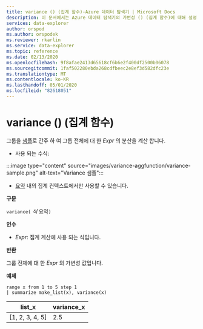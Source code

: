 ```yaml
---
title: variance () (집계 함수)-Azure 데이터 탐색기 | Microsoft Docs
description: 이 문서에서는 Azure 데이터 탐색기의 가변성 () (집계 함수)에 대해 설명 합니다.
services: data-explorer
author: orspod
ms.author: orspodek
ms.reviewer: rkarlin
ms.service: data-explorer
ms.topic: reference
ms.date: 02/13/2020
ms.openlocfilehash: 9f8afae2413d65618cf6b6e2f400df2500b06078
ms.sourcegitcommit: 1faf502280ebda268cdfbeec2e8ef3d582dfc23e
ms.translationtype: MT
ms.contentlocale: ko-KR
ms.lasthandoff: 05/01/2020
ms.locfileid: "82618051"
---
```

# <a name="variance-aggregation-function"></a>variance () (집계 함수)

그룹을 [샘플](https://en.wikipedia.org/wiki/Sample_%28statistics%29)로 간주 하 여 그룹 전체에 대 한 *Expr* 의 분산을 계산 합니다. 

* 사용 되는 수식:

:::image type="content" source="images/variance-aggfunction/variance-sample.png" alt-text="Variance 샘플":::

* [요약](summarizeoperator.md) 내의 집계 컨텍스트에서만 사용할 수 있습니다.

**구문**

`variance(` *식* 요약`)`

**인수**

* *Expr*: 집계 계산에 사용 되는 식입니다. 

**반환**

그룹 전체에 대 한 *Expr* 의 가변성 값입니다.
 
**예제**

```kusto
range x from 1 to 5 step 1
| summarize make_list(x), variance(x) 
```

|list_x|variance_x|
|---|---|
|[1, 2, 3, 4, 5]|2.5|